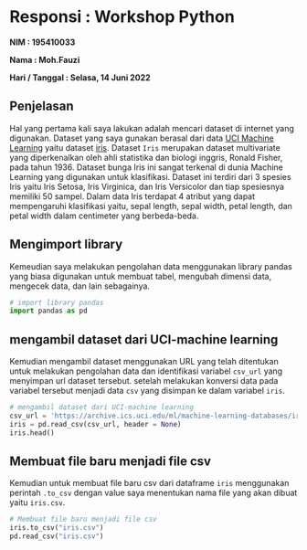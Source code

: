# Responsi : Workshop Python

**NIM : 195410033**

**Nama : Moh.Fauzi**

**Hari / Tanggal : Selasa, 14 Juni 2022**

## Penjelasan
Hal yang pertama kali saya lakukan adalah mencari dataset di internet yang digunakan. Dataset yang saya gunakan berasal dari data [UCI Machine Learning](https://archive.ics.uci.edu/ml/index.php) yaitu dataset [iris](https://archive.ics.uci.edu/ml/datasets/Iris). Dataset `Iris` merupakan dataset multivariate yang diperkenalkan oleh ahli statistika dan biologi inggris, Ronald Fisher, pada tahun 1936. Dataset bunga Iris ini sangat terkenal di dunia Machine Learning yang digunakan untuk klasifikasi. Dataset ini terdiri dari 3 spesies Iris yaitu Iris Setosa, Iris Virginica, dan Iris Versicolor dan tiap spesiesnya memiliki 50 sampel. Dalam data Iris terdapat 4 atribut yang dapat mempengaruhi klasifikasi yaitu, sepal length, sepal width, petal length, dan petal width dalam centimeter yang berbeda-beda.

## Mengimport library
Kemeudian saya melakukan pengolahan data menggunakan library pandas yang biasa digunakan untuk membuat tabel, mengubah dimensi data, mengecek data, dan lain sebagainya.
```python
# import library pandas
import pandas as pd
```

## mengambil dataset dari UCI-machine learning
Kemudian mengambil dataset menggunakan URL yang telah ditentukan untuk melakukan pengolahan data dan identifikasi variabel `csv_url` yang menyimpan url dataset tersebut. setelah melakukan konversi data pada variabel tersebut menjadi data `csv` yang disimpan ke dalam variabel `iris`.
```python
# mengambil dataset dari UCI-machine learning
csv_url = 'https://archive.ics.uci.edu/ml/machine-learning-databases/iris/iris.data'
iris = pd.read_csv(csv_url, header = None)
iris.head()
```

## Membuat file baru menjadi file csv
Kemudian untuk membuat file baru csv dari dataframe `iris` menggunakan perintah `.to_csv` dengan value saya menentukan nama file yang akan dibuat yaitu `iris.csv`. 
```python
# Membuat file baru menjadi file csv
iris.to_csv("iris.csv")
pd.read_csv("iris.csv")
```